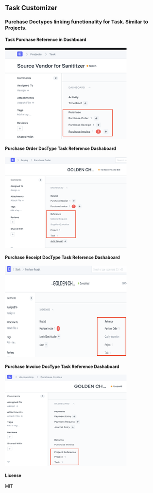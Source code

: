 ## Task Customizer

### Purchase Doctypes linking functionality for Task. Similar to Projects.

#### Task Purchase Reference in Dashboard
<img src="task_customizer/assets/img/TaskPurchaseReferenceDashboard.png " width="400" height="300" alt="Task Purchase Reference in Dashboard"/>
 <br /> 

 #### Purchase Order DocType Task Reference Dashaboard
<img src="task_customizer/assets/img/PurchaseOrderTaskLinkDashabord.png " width="400" height="300" alt="Purchase Order DocType Task Reference Dashaboard"/>
 <br /> 

#### Purchase Receipt DocType Task Reference Dashaboard
 <img src="task_customizer/assets/img/PurchaseReceiptTaskLinkDashboard.png " width="400" height="300" alt="Purchase Receipt DocType Task Reference Dashaboard"/>
 <br /> 

#### Purchase Invoice DocType Task Reference Dashaboard
<img src="task_customizer/assets/img/PurchaseInvoiceTaskLinkDashboard.png " width="400" height="300" alt="Purchase Invoice DocType Task Reference Dashaboard"/>
 <br /> 


#### License

MIT